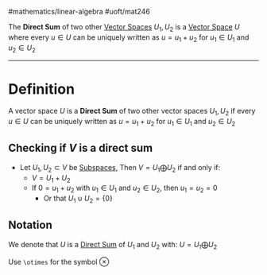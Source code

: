 #mathematics/linear-algebra 
#uoft/mat246 

The **Direct Sum** of two other [Vector Spaces](../../MAT224%20Notes/Vector%20Space.md) $U_{1}, U_{2}$ is a [Vector Space](../../MAT224%20Notes/Vector%20Space.md) $U$ where every $u\in U$ can be uniquely written as $u=u_{1}+u_{2}$ for $u_{1}\in U_{1}$ and $u_{2}\in U_{2}$

---
# Definition
A vector space $U$ is a **Direct Sum** of two other vector spaces $U_{1}, U_{2}$ if every $u\in U$ can be uniquely written as $u=u_{1}+u_{2}$ for $u_{1}\in U_{1}$ and $u_{2}\in U_{2}$

## Checking if $V$ is a direct sum
- Let $U_{1}, U_{2}\subset V$ be [Subspaces](../../MAT223%20Notes/Subspace.md), Then $V=U_{1}\bigoplus U_{2}$ if and only if:
	- $V=U_{1}+U_{2}$
	- If $0=u_{1}+u_{2}$ with $u_{1}\in U_{1}$ and $u_{2}\in U_{2}$, then $u_{1}=u_{2}=0$
		- Or that $U_{1}\cup U_{2}=\{0\}$

## Notation
We denote that $U$ is a  [Direct Sum](.md) of $U_{1}$ and $U_{2}$ with:
	$U=U_{1} \bigoplus U_{2}$ 

Use `\otimes` for the symbol $\otimes$ 